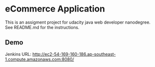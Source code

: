 # eCommerce Application

This is an assigment project for udacity java web developer nanodegree.   
See README.md for the instructions.  

## Demo 
Jenkins URL: http://ec2-54-169-160-186.ap-southeast-1.compute.amazonaws.com:8080/